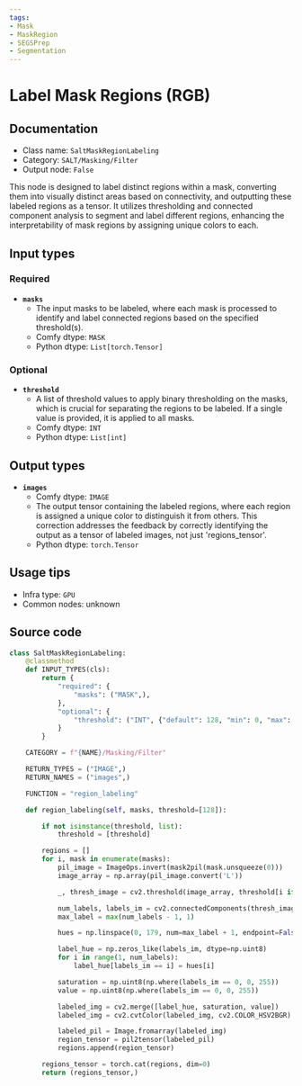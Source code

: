 ```yaml
---
tags:
- Mask
- MaskRegion
- SEGSPrep
- Segmentation
---
```


# Label Mask Regions (RGB)
## Documentation
- Class name: `SaltMaskRegionLabeling`
- Category: `SALT/Masking/Filter`
- Output node: `False`

This node is designed to label distinct regions within a mask, converting them into visually distinct areas based on connectivity, and outputting these labeled regions as a tensor. It utilizes thresholding and connected component analysis to segment and label different regions, enhancing the interpretability of mask regions by assigning unique colors to each.
## Input types
### Required
- **`masks`**
    - The input masks to be labeled, where each mask is processed to identify and label connected regions based on the specified threshold(s).
    - Comfy dtype: `MASK`
    - Python dtype: `List[torch.Tensor]`
### Optional
- **`threshold`**
    - A list of threshold values to apply binary thresholding on the masks, which is crucial for separating the regions to be labeled. If a single value is provided, it is applied to all masks.
    - Comfy dtype: `INT`
    - Python dtype: `List[int]`
## Output types
- **`images`**
    - Comfy dtype: `IMAGE`
    - The output tensor containing the labeled regions, where each region is assigned a unique color to distinguish it from others. This correction addresses the feedback by correctly identifying the output as a tensor of labeled images, not just 'regions_tensor'.
    - Python dtype: `torch.Tensor`
## Usage tips
- Infra type: `GPU`
- Common nodes: unknown


## Source code
```python
class SaltMaskRegionLabeling:
    @classmethod
    def INPUT_TYPES(cls):
        return {
            "required": {
                "masks": ("MASK",),
            },
            "optional": {
                "threshold": ("INT", {"default": 128, "min": 0, "max": 255, "step": 1}),
            }
        }

    CATEGORY = f"{NAME}/Masking/Filter"

    RETURN_TYPES = ("IMAGE",)
    RETURN_NAMES = ("images",)

    FUNCTION = "region_labeling"

    def region_labeling(self, masks, threshold=[128]):

        if not isinstance(threshold, list):
            threshold = [threshold]

        regions = []
        for i, mask in enumerate(masks):
            pil_image = ImageOps.invert(mask2pil(mask.unsqueeze(0)))
            image_array = np.array(pil_image.convert('L'))

            _, thresh_image = cv2.threshold(image_array, threshold[i if i < len(threshold) else -1], 255, cv2.THRESH_BINARY)

            num_labels, labels_im = cv2.connectedComponents(thresh_image)
            max_label = max(num_labels - 1, 1)

            hues = np.linspace(0, 179, num=max_label + 1, endpoint=False, dtype=np.uint8)

            label_hue = np.zeros_like(labels_im, dtype=np.uint8)
            for i in range(1, num_labels):
                label_hue[labels_im == i] = hues[i]

            saturation = np.uint8(np.where(labels_im == 0, 0, 255))
            value = np.uint8(np.where(labels_im == 0, 0, 255))

            labeled_img = cv2.merge([label_hue, saturation, value])
            labeled_img = cv2.cvtColor(labeled_img, cv2.COLOR_HSV2BGR)

            labeled_pil = Image.fromarray(labeled_img)
            region_tensor = pil2tensor(labeled_pil)
            regions.append(region_tensor)

        regions_tensor = torch.cat(regions, dim=0)
        return (regions_tensor,)

```
